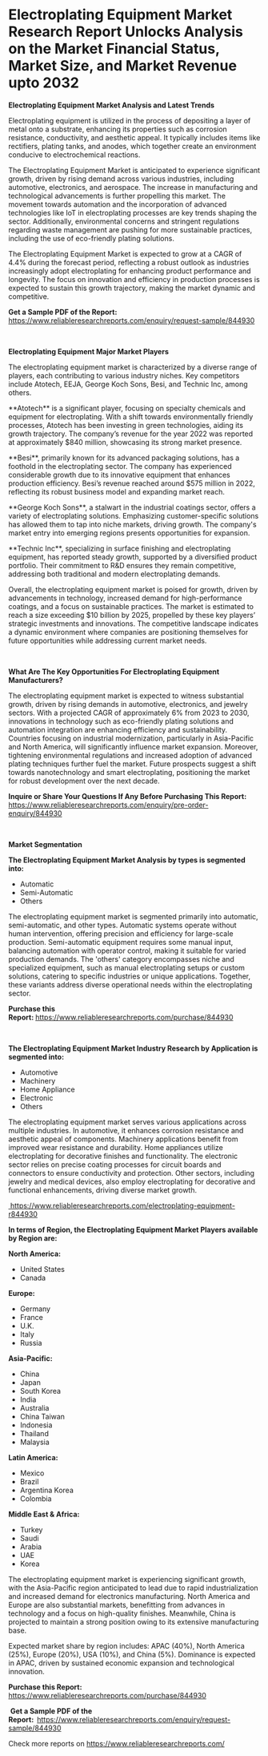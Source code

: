 <p><h1>Electroplating Equipment Market Research Report Unlocks Analysis on the Market Financial Status, Market Size, and Market Revenue upto 2032</h1></p><p><strong>Electroplating Equipment Market Analysis and Latest Trends</strong></p>
<p><p>Electroplating equipment is utilized in the process of depositing a layer of metal onto a substrate, enhancing its properties such as corrosion resistance, conductivity, and aesthetic appeal. It typically includes items like rectifiers, plating tanks, and anodes, which together create an environment conducive to electrochemical reactions. </p><p>The Electroplating Equipment Market is anticipated to experience significant growth, driven by rising demand across various industries, including automotive, electronics, and aerospace. The increase in manufacturing and technological advancements is further propelling this market. The movement towards automation and the incorporation of advanced technologies like IoT in electroplating processes are key trends shaping the sector. Additionally, environmental concerns and stringent regulations regarding waste management are pushing for more sustainable practices, including the use of eco-friendly plating solutions. </p><p>The Electroplating Equipment Market is expected to grow at a CAGR of 4.4% during the forecast period, reflecting a robust outlook as industries increasingly adopt electroplating for enhancing product performance and longevity. The focus on innovation and efficiency in production processes is expected to sustain this growth trajectory, making the market dynamic and competitive.</p></p>
<p><strong>Get a Sample PDF of the Report:&nbsp;</strong> <a href="https://www.reliableresearchreports.com/enquiry/request-sample/844930?utm_campaign=3057&utm_medium=2&utm_source=Github&utm_content=ia&utm_term=08042025&utm_id=electroplating-equipment">https://www.reliableresearchreports.com/enquiry/request-sample/844930</a></p>
<p>&nbsp;</p>
<p><strong>Electroplating Equipment Major Market Players</strong></p>
<p><p>The electroplating equipment market is characterized by a diverse range of players, each contributing to various industry niches. Key competitors include Atotech, EEJA, George Koch Sons, Besi, and Technic Inc, among others.</p><p>**Atotech** is a significant player, focusing on specialty chemicals and equipment for electroplating. With a shift towards environmentally friendly processes, Atotech has been investing in green technologies, aiding its growth trajectory. The company’s revenue for the year 2022 was reported at approximately $840 million, showcasing its strong market presence.</p><p>**Besi**, primarily known for its advanced packaging solutions, has a foothold in the electroplating sector. The company has experienced considerable growth due to its innovative equipment that enhances production efficiency. Besi’s revenue reached around $575 million in 2022, reflecting its robust business model and expanding market reach.</p><p>**George Koch Sons**, a stalwart in the industrial coatings sector, offers a variety of electroplating solutions. Emphasizing customer-specific solutions has allowed them to tap into niche markets, driving growth. The company's market entry into emerging regions presents opportunities for expansion.</p><p>**Technic Inc**, specializing in surface finishing and electroplating equipment, has reported steady growth, supported by a diversified product portfolio. Their commitment to R&D ensures they remain competitive, addressing both traditional and modern electroplating demands.</p><p>Overall, the electroplating equipment market is poised for growth, driven by advancements in technology, increased demand for high-performance coatings, and a focus on sustainable practices. The market is estimated to reach a size exceeding $10 billion by 2025, propelled by these key players’ strategic investments and innovations. The competitive landscape indicates a dynamic environment where companies are positioning themselves for future opportunities while addressing current market needs.</p></p>
<p>&nbsp;</p>
<p><strong>What Are The Key Opportunities For Electroplating Equipment Manufacturers?</strong></p>
<p><p>The electroplating equipment market is expected to witness substantial growth, driven by rising demands in automotive, electronics, and jewelry sectors. With a projected CAGR of approximately 6% from 2023 to 2030, innovations in technology such as eco-friendly plating solutions and automation integration are enhancing efficiency and sustainability. Countries focusing on industrial modernization, particularly in Asia-Pacific and North America, will significantly influence market expansion. Moreover, tightening environmental regulations and increased adoption of advanced plating techniques further fuel the market. Future prospects suggest a shift towards nanotechnology and smart electroplating, positioning the market for robust development over the next decade.</p></p>
<p><strong>Inquire or Share Your Questions If Any Before Purchasing This Report:</strong> <a href="https://www.reliableresearchreports.com/enquiry/pre-order-enquiry/844930?utm_campaign=3057&utm_medium=2&utm_source=Github&utm_content=ia&utm_term=08042025&utm_id=electroplating-equipment">https://www.reliableresearchreports.com/enquiry/pre-order-enquiry/844930</a></p>
<p>&nbsp;</p>
<p><strong>Market Segmentation</strong></p>
<p><strong>The Electroplating Equipment Market Analysis by types is segmented into:</strong></p>
<p><ul><li>Automatic</li><li>Semi-Automatic</li><li>Others</li></ul></p>
<p><p>The electroplating equipment market is segmented primarily into automatic, semi-automatic, and other types. Automatic systems operate without human intervention, offering precision and efficiency for large-scale production. Semi-automatic equipment requires some manual input, balancing automation with operator control, making it suitable for varied production demands. The 'others' category encompasses niche and specialized equipment, such as manual electroplating setups or custom solutions, catering to specific industries or unique applications. Together, these variants address diverse operational needs within the electroplating sector.</p></p>
<p><strong>Purchase this Report:&nbsp;</strong><a href="https://www.reliableresearchreports.com/purchase/844930?utm_campaign=3057&utm_medium=2&utm_source=Github&utm_content=ia&utm_term=08042025&utm_id=electroplating-equipment">https://www.reliableresearchreports.com/purchase/844930</a></p>
<p>&nbsp;</p>
<p><strong>The Electroplating Equipment Market Industry Research by Application is segmented into:</strong></p>
<p><ul><li>Automotive</li><li>Machinery</li><li>Home Appliance</li><li>Electronic</li><li>Others</li></ul></p>
<p><p>The electroplating equipment market serves various applications across multiple industries. In automotive, it enhances corrosion resistance and aesthetic appeal of components. Machinery applications benefit from improved wear resistance and durability. Home appliances utilize electroplating for decorative finishes and functionality. The electronic sector relies on precise coating processes for circuit boards and connectors to ensure conductivity and protection. Other sectors, including jewelry and medical devices, also employ electroplating for decorative and functional enhancements, driving diverse market growth.</p></p>
<p><a href="https://www.reliableresearchreports.com/electroplating-equipment-r844930?utm_campaign=3057&utm_medium=2&utm_source=Github&utm_content=ia&utm_term=08042025&utm_id=electroplating-equipment">&nbsp;https://www.reliableresearchreports.com/electroplating-equipment-r844930</a></p>
<p><strong>In terms of Region, the Electroplating Equipment Market Players available by Region are:</strong></p>
<p>
    <p> <strong> North America: </strong>
        <ul>
            <li>United States</li>
            <li>Canada</li>
        </ul>
        </p> 
    <p> <strong> Europe: </strong>
        <ul>
            <li>Germany</li>
            <li>France</li>
            <li>U.K.</li>
            <li>Italy</li>
            <li>Russia</li>
        </ul>
        </p> 
    <p> <strong> Asia-Pacific: </strong>
        <ul>
            <li>China</li>
            <li>Japan</li>
            <li>South Korea</li>
            <li>India</li>
            <li>Australia</li>
            <li>China Taiwan</li>
            <li>Indonesia</li>
            <li>Thailand</li>
            <li>Malaysia</li>
        </ul>
        </p> 
    <p> <strong> Latin America: </strong>
        <ul>
            <li>Mexico</li>
            <li>Brazil</li>
            <li>Argentina Korea</li>
            <li>Colombia</li>
        </ul>
        </p> 
    <p> <strong> Middle East & Africa: </strong>
        <ul>
            <li>Turkey</li>
            <li>Saudi</li>
            <li>Arabia</li>
            <li>UAE</li>
            <li>Korea</li>
        </ul>
    </p>
    </p>
<p><p>The electroplating equipment market is experiencing significant growth, with the Asia-Pacific region anticipated to lead due to rapid industrialization and increased demand for electronics manufacturing. North America and Europe are also substantial markets, benefitting from advances in technology and a focus on high-quality finishes. Meanwhile, China is projected to maintain a strong position owing to its extensive manufacturing base.</p><p>Expected market share by region includes: APAC (40%), North America (25%), Europe (20%), USA (10%), and China (5%). Dominance is expected in APAC, driven by sustained economic expansion and technological innovation.</p></p>
<p><strong>Purchase this Report: </strong><a href="https://www.reliableresearchreports.com/purchase/844930?utm_campaign=3057&utm_medium=2&utm_source=Github&utm_content=ia&utm_term=08042025&utm_id=electroplating-equipment">https://www.reliableresearchreports.com/purchase/844930</a></p>
<p>&nbsp;<strong>Get a Sample PDF of the Report:&nbsp;&nbsp;</strong><a href="https://www.reliableresearchreports.com/enquiry/request-sample/844930?utm_campaign=3057&utm_medium=2&utm_source=Github&utm_content=ia&utm_term=08042025&utm_id=electroplating-equipment">https://www.reliableresearchreports.com/enquiry/request-sample/844930</a></p>
<p><strong></strong></p>
<p>Check more reports on <a href="https://www.reliableresearchreports.com/?utm_campaign=3057&utm_medium=2&utm_source=Github&utm_content=ia&utm_term=08042025&utm_id=electroplating-equipment">https://www.reliableresearchreports.com/</a></p>